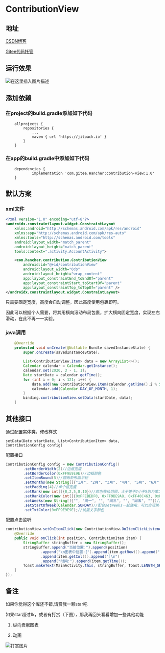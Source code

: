 # ContributionView

## 地址

[CSDN博客](https://blog.csdn.net/qq_23370223/article/details/115200215)

[Gitee代码托管](https://gitee.com/Hancher/contribution-view)

## 运行效果

![在这里插入图片描述](https://img-blog.csdnimg.cn/20210325113542246.gif#pic_center)


## 添加依赖

### 在project的build.gradle添加如下代码

```
	allprojects {
		repositories {
			...
			maven { url 'https://jitpack.io' }
		}
	}
```

### 在app的build.gradle中添加如下代码

```
	dependencies {
	        implementation 'com.gitee.Hancher:contribution-view:1.0'
	}
```

## 默认方案

### xml文件

```xml
<?xml version="1.0" encoding="utf-8"?>
<androidx.constraintlayout.widget.ConstraintLayout 
    xmlns:android="http://schemas.android.com/apk/res/android"
    xmlns:app="http://schemas.android.com/apk/res-auto"
    xmlns:tools="http://schemas.android.com/tools"
    android:layout_width="match_parent"
    android:layout_height="match_parent"
    tools:context=".activity.AccountActivity">

    <com.hancher.contribution.ContributionView
        android:id="@+id/contributionView"
        android:layout_width="0dp"
        android:layout_height="wrap_content"
        app:layout_constraintEnd_toEndOf="parent"
        app:layout_constraintStart_toStartOf="parent"
        app:layout_constraintTop_toTopOf="parent" />
</androidx.constraintlayout.widget.ConstraintLayout>
```

只需要固定宽度，高度会自动调整，因此高度使用包裹即可。

因此可以根据个人需要，将其用横向滚动布局包裹，扩大横向固定宽度，实现左右滑动，在此不再一一实验。

### java调用

```java
    @Override
    protected void onCreate(@Nullable Bundle savedInstanceState) {
        super.onCreate(savedInstanceState);
        
        List<ContributionView.Item> data = new ArrayList<>();
        Calendar calendar = Calendar.getInstance();
        calendar.set(2020, 3 - 1, 1);
        Date startDate = calendar.getTime();
        for (int i = 0; i < 121; i++) {
            data.add(new ContributionView.Item(calendar.getTime(),i % 5));
            calendar.add(Calendar.DAY_OF_MONTH, 1);
        }
        binding.contributionView.setData(startDate, data);
    }
```

## 其他接口

通过配置实体类，修改样式

```
setData(Date startDate, List<ContributionItem> data, ContributionConfig config)
```

配置接口

```java
ContributionConfig config = new ContributionConfig()
        .setBorderWidth(2)//边框宽度
        .setBorderColor(0xFF9E9E9E)//边框颜色
        .setItemRound(5)//圆角矩形圆半径
        .setMonths(new String[]{"1月", "2月", "3月", "4月", "5月", "6月", "7月", "8月", "9月", "10月", "11月", "12月"})//月份字符串
        .setPadding(4)//单个框宽度
        .setRank(new int[]{0,2,5,8,10})//颜色等级范围，大于等于2小于5则为第二个颜色范围
        .setRankColor(new int[]{0xFFEBEDF0, 0xFF9BE9A8, 0xFF40C463, 0xFF30A14E, 0xFF216E39})//填充的等级颜色
        .setWeeks(new String[]{"", "周一", "", "周三", "", "周五", ""})//周名称
        .setStartOfWeek(Calendar.SUNDAY)//配合setWeeks一起使用，可以实现第一行为周日，默认第一行周一
        .setTxtColor(0xFF9E9E9E);//设置文字颜色
```

配置点击监听

```java
contributionView.setOnItemClick(new ContributionView.OnItemClickListener() {
    @Override
    public void onClick(int position, ContributionItem item) {
        StringBuffer stringBuffer = new StringBuffer();
        stringBuffer.append("当前位置:").append(position)
                .append("\n图表中位置:[").append(item.getRow()).append(",")
                .append(item.getCol()).append("]\n")
                .append("时间:").append(item.getTime());
        Toast.makeText(MainActivity.this, stringBuffer, Toast.LENGTH_SHORT).show();
    }
});
```



## 备注

如果你觉得这个库还不错,请赏我一颗star吧

如果star超过1k，或者有打赏（下图），那我再回头看看增加一些其他功能

1. 纵向贡献图表

2. 动画

![打赏图片](https://img-blog.csdnimg.cn/20210325113408594.png?x-oss-process=image/watermark,type_ZmFuZ3poZW5naGVpdGk,shadow_10,text_aHR0cHM6Ly9ibG9nLmNzZG4ubmV0L3FxXzIzMzcwMjIz,size_16,color_FFFFFF,t_70#pic_center)